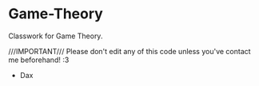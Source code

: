 # Game-Theory
Classwork for Game Theory.

///IMPORTANT///
Please don't edit any of this code unless you've contact me beforehand! :3 
  - Dax
